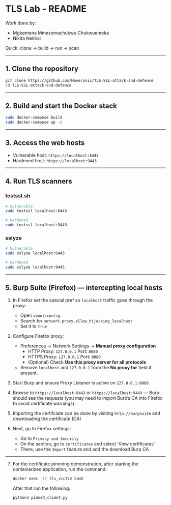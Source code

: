 # TLS Lab - README
Work done by:
- Mgbemena Mmesomachukwu Chukwuemeka
- Nikita Nekhai
  
Quick: clone → build → run → scan

---

## 1. Clone the repository
```bash
git clone https://github.com/Maveronic/TLS-SSL-attack-and-defence
cd TLS-SSL-attack-and-defence
```

---

## 2. Build and start the Docker stack
```bash
sudo docker-compose build
sudo docker-compose up -d
```

---

## 3. Access the web hosts
- Vulnerable host: `https://localhost:8443`  
- Hardened host: `https://localhost:9443`

---

## 4. Run TLS scanners

### testssl.sh
```bash
# Vulnerable
sudo testssl localhost:8443

# Hardened
sudo testssl localhost:9443
```

### sslyze
```bash
# Vulnerable
sudo sslyze localhost:8443

# Hardened
sudo sslyze localhost:9443
```

---

## 5. Burp Suite (Firefox) — intercepting local hosts

1. In Firefox set the special pref so `localhost` traffic goes through the proxy:
   - Open `about:config`
   - Search for `network.proxy.allow_hijacking_localhost`
   - Set it to `true`

2. Configure Firefox proxy:
   - Preferences → Network Settings → **Manual proxy configuration**
     - HTTP Proxy: `127.0.0.1`  Port: `8080`
     - HTTPS Proxy: `127.0.0.1` Port: `8080`
     - (Optional) Check **Use this proxy server for all protocols**
   - Remove `localhost` and `127.0.0.1` from the **No proxy for** field if present.

3. Start Burp and ensure Proxy Listener is active on `127.0.0.1:8080`.  
4. Browse to `https://localhost:8443` or `https://localhost:9443` — Burp should see the requests (you may need to import Burp’s CA into Firefox to avoid certificate warnings).
5. Importing the certifciate can be done by visiting `http://burpsuite` and downloading the certificate (CA)
6. Next, go to Firefox settings:
   - Go to `Privacy and Security`
   - On the section, go to `certificates` and select 'View certificates`
   - There, use the `Import` feature and add the download Burp CA

---

7. For the certificate pinnning demonstration, after starting the containerized application, run the command:
   ```bash
   docker exec -it tls_victim bash
   ```
   After that run the following:
   ```bash
   python3 pinned_client.py
   ```
